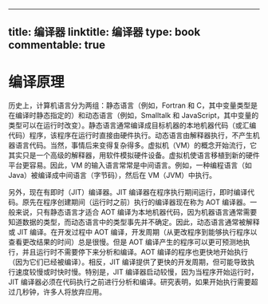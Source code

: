 
---
title: 编译器
linktitle: 编译器
type: book
commentable: true
---

# 编译原理

历史上，计算机语言分为两组：静态语言（例如，Fortran 和 C，其中变量类型是在编译时静态指定的）和动态语言（例如，Smalltalk 和 JavaScript，其中变量的类型可以在运行时改变）。静态语言通常编译成目标机器的本地机器代码（或汇编代码）程序，该程序在运行时直接由硬件执行。动态语言由解释器执行，不产生机器语言代码。当然，事情后来变得复杂得多。虚拟机（VM）的概念开始流行，它其实只是一个高级的解释器，用软件模拟硬件设备。虚拟机使语言移植到新的硬件平台更容易。因此，VM 的输入语言常常是中间语言。例如，一种编程语言（如 Java）被编译成中间语言（字节码），然后在 VM（JVM）中执行。

另外，现在有即时（JIT）编译器。JIT 编译器在程序执行期间运行，即时编译代码。原先在程序创建期间（运行时之前）执行的编译器现在称为 AOT 编译器。一般来说，只有静态语言才适合 AOT 编译为本地机器代码，因为机器语言通常需要知道数据的类型，而动态语言中的类型事先并不确定。因此，动态语言通常被解释或 JIT 编译。在开发过程中 AOT 编译，开发周期（从更改程序到能够执行程序以查看更改结果的时间）总是很慢。但是 AOT 编译产生的程序可以更可预测地执行，并且运行时不需要停下来分析和编译。AOT 编译的程序也更快地开始执行（因为它们已经被编译）。相反，JIT 编译提供了更快的开发周期，但可能导致执行速度较慢或时快时慢。特别是，JIT 编译器启动较慢，因为当程序开始运行时，JIT 编译器必须在代码执行之前进行分析和编译。研究表明，如果开始执行需要超过几秒钟，许多人将放弃应用。

    